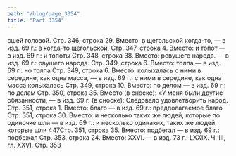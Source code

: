 ```yaml
---
path: "/blog/page_3354"
title: "Part 3354"
---
```


сшей головой.
Стр. 346, строка 29.
Вместо: в щегольской когда-то, — в изд. 69 г.: в когда-то щегольской,
Стр. 347, строка 4.
Вместо: и топот — в изд. 69 г.: и топоты
Стр. 348, строка 38.
Вместо: ревущего народа. — в изд. 69 г.: рвущего народа.
Стр. 349, строка 6.
Вместо: толпа — в изд. 69 г.: но толпа
Стр. 349, строка 6.
Вместо: колыхалась с ними в середине, как одна масса, — в изд. 69 г.: с ними в середине, как одна масса колыхалась
Стр. 349, строка 10.
Вместо: по делом — в изд. 69 г.: по делам
Стр. 350, строка 35.
Вместо (в сноске): «У меня были другие обязанности, — в изд. 69 г. (в сноске): Следовало удовлетворить народ.
Стр. 351, строка 1.
Вместо: благо — в изд. 69 г.: предполагаемое благо
Стр. 351, строка 30.
Вместо: и несколько таких же людей, которые по одиночке шли — в изд. 69 г.: и несколько одинаких, таких же людей, которые шли
447Стр. 351, строка 35.
Вместо: подбегал — в изд. 69 г.: подбежал
Стр. 353, строка 24.
Вместо: XXVI. — в изд. 73 г.: LXXIX.
Ч. III, гл. XXVI.
Стр. 353

